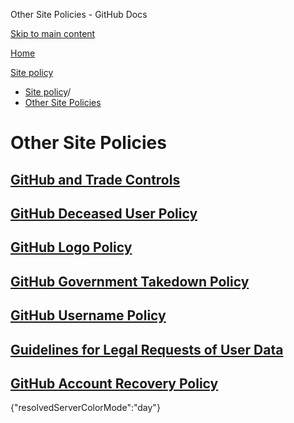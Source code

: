 Other Site Policies - GitHub Docs

[Skip to main content](#main-content)

[Home](/de)

[Site policy](/de/site-policy)

* [Site policy](/de/site-policy)/
* [Other Site Policies](/de/site-policy/other-site-policies)

Other Site Policies
==========

[GitHub and Trade Controls](/de/site-policy/other-site-policies/github-and-trade-controls)
----------

[GitHub Deceased User Policy](/de/site-policy/other-site-policies/github-deceased-user-policy)
----------

[GitHub Logo Policy](/de/site-policy/other-site-policies/github-logo-policy)
----------

[GitHub Government Takedown Policy](/de/site-policy/other-site-policies/github-government-takedown-policy)
----------

[GitHub Username Policy](/de/site-policy/other-site-policies/github-username-policy)
----------

[Guidelines for Legal Requests of User Data](/de/site-policy/other-site-policies/guidelines-for-legal-requests-of-user-data)
----------

[GitHub Account Recovery Policy](/de/site-policy/other-site-policies/github-account-recovery-policy)
----------

{"resolvedServerColorMode":"day"}
